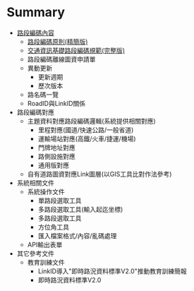 # Summary

* [路段編碼內容](README.md)
    * [路段編碼原則(精簡版)](Code/Code.md)
    * [交通資訊基礎路段編碼規範(完整版)](Code/Standard.md)
    * 路段編碼離線圖資申請單
    * 異動更新
        * 更新週期
        * 歷次版本
    * 路名碼一覽
    * RoadID與LinkID關係
* 路段編碼對應
    * 主題資料對應路段編碼邏輯(系統提供相關對應)
        * 里程對應(國道/快速公路/一般省道)
        * 運輸場站對應(高鐵/火車/捷運/機場)
        * 門牌地址對應
        * 路側設施對應
        * 通用版對應
    * 自有道路圖資對應Link圖層(以GIS工具比對作法參考)
* 系統相關文件
    * 系統操作文件
        * 單路段選取工具
        * 多路段選取工具(輸入起迄坐標)
        * 多路段選取工具
        * 方位角工具
        * 匯入檔案格式/內容/亂碼處理
    * API輸出表單
* 其它參考文件
    * 教育訓練文件
        * LinkID導入"即時路況資料標準V2.0"推動教育訓練簡報
        * 即時路況資料標準V2.0
